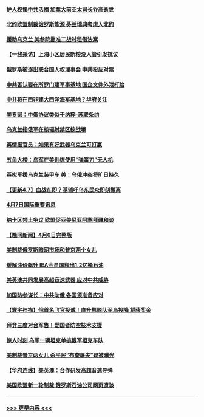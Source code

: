 #### [护人权揭中共活摘 加拿大前亚太司长乔高逝世](../pages/prog202/a103394632.md?t=04080351) 
#### [北约欧盟制裁俄罗斯能源 芬兰瑞典考虑入北约](../pages/prog202/a103394636.md?t=04080351) 
#### [援助乌克兰 美参院批准二战时租借法案](../pages/prog202/a103394634.md?t=04080351) 
#### [【一线采访】上海小区居民断粮没人管引发抗议](../pages/prog202/a103394627.md?t=04080351) 
#### [俄罗斯被逐出联合国人权理事会 中共投反对票](../pages/prog202/a103394609.md?t=04080351) 
#### [中共否认要在所罗门建军事基地 国企文件外泄打脸](../pages/prog202/a103394576.md?t=04080351) 
#### [中共将在西非建大西洋海军基地？华府关注](../pages/prog202/a103394567.md?t=04080351) 
#### [美专家：中俄协议类似于纳粹-苏联条约](../pages/prog202/a103394343.md?t=04080351) 
#### [乌克兰指俄军在核辐射禁区挖战壕](../pages/prog202/a103394332.md?t=04080351) 
#### [英情报官员：如果有好武器乌克兰可打赢](../pages/prog202/a103394324.md?t=04080351) 
#### [五角大楼：乌军在美训练使用“弹簧刀”无人机](../pages/prog202/a103394285.md?t=04080351) 
#### [英拟军援乌克兰装甲车 美：乌俄冲突将旷日持久](../pages/prog202/a103394222.md?t=04080351) 
#### [【更新4.7】血战在即？基辅吁乌东民众即刻撤离](../pages/prog202/a103394190.md?t=04080351) 
#### [4月7日国际重要讯息](../pages/prog202/a103394209.md?t=04080351) 
#### [纳卡区领土争议 欧盟促亚美尼亚阿塞拜疆和谈](../pages/prog202/a103394124.md?t=04080351) 
#### [【晚间新闻】4月6日完整版](../pages/prog202/a103393966.md?t=04080351) 
#### [美制裁俄罗斯暗网市场和普京两个女儿](../pages/prog202/a103392847.md?t=04080351) 
#### [缓解油价飙升 IEA会员国释出1.2亿桶石油](../pages/prog202/a103394064.md?t=04080351) 
#### [美英澳共同发展高超音速武器 应对中共威胁](../pages/prog202/a103393823.md?t=04080351) 
#### [加国防参谋长：中共助俄 各国须准备应对](../pages/prog202/a103393819.md?t=04080351) 
#### [【寰宇扫描】俄首名飞官投诚！直升机脱队至乌投降 将获奖金](../pages/prog202/a103393997.md?t=04080351) 
#### [拜登三度对台军售！爱国者防空技术支援](../pages/prog202/a103393995.md?t=04080351) 
#### [惊人时刻 乌军一辆坦克单挑俄军坦克车队](../pages/prog202/a103393887.md?t=04080351) 
#### [美制裁普京两女儿 杀平民“布查屠夫”疑被曝光](../pages/prog202/a103393894.md?t=04080351) 
#### [【华府连线】美英澳：合作研发高超音速导弹](../pages/prog202/a103393704.md?t=04080351) 
#### [美国欧盟新一轮制裁 俄罗斯石油公司网页遭骇](../pages/prog202/a103393706.md?t=04080351) 

----
#### [ >>> 更早内容 <<< ](../indexes/prog202-earlier.md)
